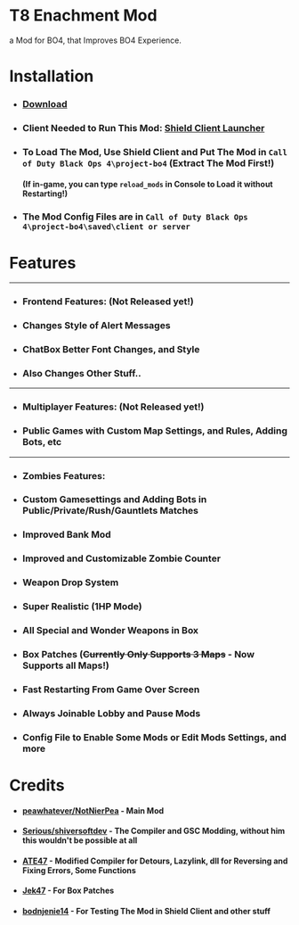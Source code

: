 # T8 Enachment Mod
a Mod for BO4, that Improves BO4 Experience.

# Installation
- ### [Download](https://github.com/NotNierPea/T8Zombies-Enachment-Mod/releases)
- ### Client Needed to Run This Mod: [Shield Client Launcher](https://github.com/bodnjenie14/Project_-bo4_Launcher)
- ### To Load The Mod, Use Shield Client and Put The Mod in ``Call of Duty Black Ops 4\project-bo4`` (Extract The Mod First!)
  #### (If in-game, you can type ``reload_mods`` in Console to Load it without Restarting!)
- ### The Mod Config Files are in ``Call of Duty Black Ops 4\project-bo4\saved\client or server``

# Features
- ---
- ### Frontend Features: (Not Released yet!)
- ### Changes Style of Alert Messages
- ### ChatBox Better Font Changes, and Style
- ### Also Changes Other Stuff..
- ---
- ### Multiplayer Features: (Not Released yet!)
- ### Public Games with Custom Map Settings, and Rules, Adding Bots, etc
- ---
- ### Zombies Features:
- ### Custom Gamesettings and Adding Bots in Public/Private/Rush/Gauntlets Matches
- ### Improved Bank Mod
- ### Improved and Customizable Zombie Counter
- ### Weapon Drop System
- ### Super Realistic (1HP Mode)
- ### All Special and Wonder Weapons in Box
- ### Box Patches (~~Currently Only Supports 3 Maps~~ - Now Supports all Maps!)
- ### Fast Restarting From Game Over Screen
- ### Always Joinable Lobby and Pause Mods
- ### Config File to Enable Some Mods or Edit Mods Settings, and more

# Credits
- #### [peawhatever/NotNierPea](https://github.com/NotNierPea) - Main Mod
- #### [Serious/shiversoftdev](https://www.github.com/shiversoftdev) - The Compiler and GSC Modding, without him this wouldn't be possible at all
- #### [ATE47](https://github.com/ate47) - Modified Compiler for Detours, Lazylink, dll for Reversing and Fixing Errors, Some Functions
- #### [Jek47](https://github.com/Jek47) - For Box Patches
- #### [bodnjenie14](https://github.com/bodnjenie14) - For Testing The Mod in Shield Client and other stuff
